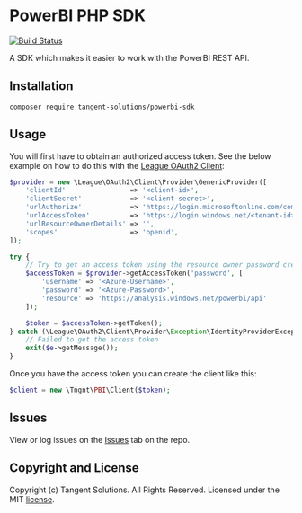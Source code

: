 PowerBI PHP SDK
===============

[![Build Status](https://travis-ci.org/TangentSolutions/PowerBI-SDK-PHP.svg?branch=master)](https://travis-ci.org/TangentSolutions/PowerBI-SDK-PHP)

A SDK which makes it easier to work with the PowerBI REST API.

## Installation

```
composer require tangent-solutions/powerbi-sdk
```

## Usage

You will first have to obtain an authorized access token. See the below
example on how to do this with the [League OAuth2 Client](https://github.com/thephpleague/oauth2-client):

```php
$provider = new \League\OAuth2\Client\Provider\GenericProvider([
    'clientId'                => '<client-id>',
    'clientSecret'            => '<client-secret>',
    'urlAuthorize'            => 'https://login.microsoftonline.com/common/oauth2/v2.0/authorize',
    'urlAccessToken'          => 'https://login.windows.net/<tenant-id>/oauth2/token',
    'urlResourceOwnerDetails' => '',
    'scopes'                  => 'openid',
]);

try {
    // Try to get an access token using the resource owner password credentials grant.
    $accessToken = $provider->getAccessToken('password', [
        'username' => '<Azure-Username>',
        'password' => '<Azure-Password>',
        'resource' => 'https://analysis.windows.net/powerbi/api'
    ]);

    $token = $accessToken->getToken();
} catch (\League\OAuth2\Client\Provider\Exception\IdentityProviderException $e) {
    // Failed to get the access token
    exit($e->getMessage());
}
```

Once you have the access token you can create the client like this:

```php
$client = new \Tngnt\PBI\Client($token);
```

## Issues

View or log issues on the [Issues](https://github.com/microsoftgraph/msgraph-sdk-php/issues) tab on the repo.

## Copyright and License

Copyright (c) Tangent Solutions. All Rights Reserved. Licensed under the MIT [license](LICENSE).
